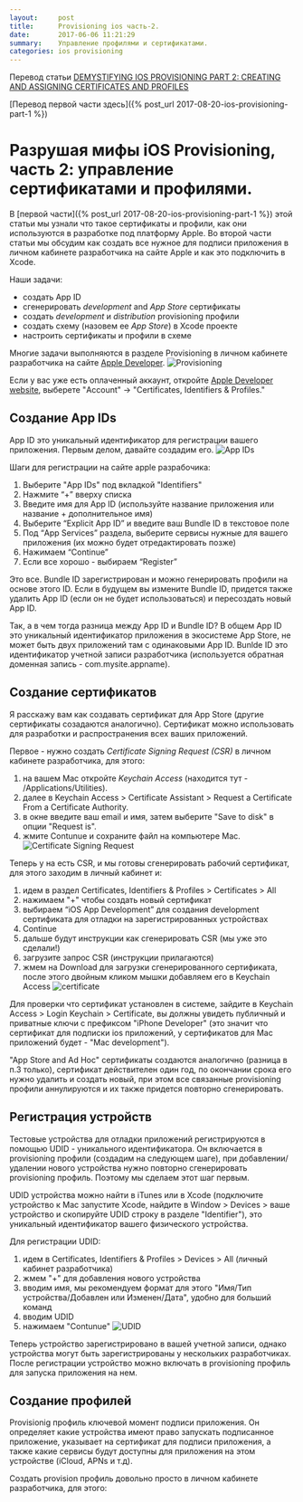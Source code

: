 ```yaml
---
layout:     post
title:      Provisioning ios часть-2.
date:       2017-06-06 11:21:29
summary:    Управление профилями и сертификатами.
categories: ios provisioning
---
```


Перевод статьи [DEMYSTIFYING IOS PROVISIONING PART 2: CREATING AND ASSIGNING CERTIFICATES AND PROFILES](http://martiancraft.com/blog/2017/07/demystifying-provisioning-part2/)

[Перевод первой части здесь]({% post_url 2017-08-20-ios-provisioning-part-1 %})

Разрушая мифы iOS Provisioning, часть 2: управление сертификатами и профилями.
==================

В [первой части]({% post_url 2017-08-20-ios-provisioning-part-1 %}) этой статьи мы узнали что такое сертификаты и профили, как они используются в разработке под платформу Apple. Во второй части статьи мы обсудим как создать все нужное для подписи приложения в личном кабинете разработчика на сайте Apple и как это подключить в Xcode.

Наши задачи:

* создать App ID
* сгенерировать *development* and *App Store* сертификаты
* создать *development* и *distribution* provisioning профили
* создать схему (назовем ее *App Store*) в Xcode проекте
* настроить сертификаты и профили в схеме

Многие задачи выполняются в разделе Provisioning в личном кабинете разработчика на сайте [Apple Developer](http://developer.apple.com).
![Provisioning](/images/2017-08-15-ios-provisioning-part-2/1.png)

Если у вас уже есть оплаченный аккаунт, откройте [Apple Developer website](http://developer.apple.com), выберете "Account" -> "Certificates, Identifiers & Profiles."

## Создание App IDs
App ID это уникальный идентификатор для регистрации вашего приложения. Первым делом, давайте создадим его.
![App IDs](/images/2017-08-15-ios-provisioning-part-2/2.png)

Шаги для регистрации на сайте apple разрабочика:
1. Выберите "App IDs" под вкладкой "Identifiers" 
2. Нажмите “+” вверху списка
3. Введите имя для App ID (используйте название приложения или название + дополнительное имя)
4. Выберите “Explicit App ID” и введите ваш Bundle ID в текстовое поле
5. Под “App Services” раздела, выберите сервисы нужные для вашего приложения (их можно будет отредактировать позже)
6. Нажимаем “Continue”
7. Если все хорошо - выбираем “Register”

Это все. Bundle ID зарегистрирован и можно генерировать профили на основе этого ID. Если в будущем вы измените Bundle ID, придется также удалить App ID (если он не будет использоваться) и пересоздать новый App ID.

Так, а в чем тогда разница между App ID и Bundle ID? В общем App ID это уникальный идентификатор приложения в экосистеме App Store, не может быть двух приложений там с одинаковыми App ID. Bunlde ID это идентификатор учетной записи разработчика (используется обратная доменная запись - com.mysite.appname).

## Создание сертификатов
Я расскажу вам как создавать сертификат для App Store (другие сертификаты созадаются аналогично). Сертификат можно использовать для разработки и распространения всех ваших приложений.

Первое - нужно создать *Certificate Signing Request (CSR)* в личном кабинете разработчика, для этого:

1. на вашем Mac откройте *Keychain Access* (находится тут - /Applications/Utilities).
2. далее в Keychain Access > Certificate Assistant > Request a Certificate From a Certificate Authority.
3. в окне введите ваш email и имя, затем выберите "Save to disk" в опции "Request is".
4. жмите Contunue и сохраните файл на компьютере Mac.
![Certificate Signing Request](/images/2017-08-15-ios-provisioning-part-2/3.png)

Теперь у на есть CSR, и мы готовы сгенерировать рабочий сертификат, для этого заходим в личный кабинет и:
1. идем в раздел Certificates, Identifiers & Profiles > Certificates > All
2. нажимаем "+" чтобы создать новый сертификат
3. выбираем “iOS App Development” для создания development сертификата для отладки на зарегистрированных устройствах
4. Continue
5. дальше будут инструкции как сгенерировать CSR (мы уже это сделали!)
6. загрузите запрос CSR (инструкции прилагаются)
7. жмем на Download для загрузки сгенерированного сертификата, после этого двойным кликом мышки добавляем его в Keychain Access
![certificate](/images/2017-08-15-ios-provisioning-part-2/4.png) 

Для проверки что сертификат установлен в системе, зайдите в Keychain Access > Login Keychain > Certificate, вы должны увидеть публичный и приватные ключи с префиксом "iPhone Developer" (это значит что сертификат для подписки ios приложений, у сертификатов для Mac приложений будет - "Mac development").

"App Store and Ad Hoc" сертификаты создаются аналогично (разница в п.3 только), сертификат действителен один год, по окончании срока его нужно удалить и создать новый, при этом все связанные provisioning профили аннулируются и их также придется повторно сгенерировать.

## Регистрация устройств
Тестовые устройства для отладки приложений регистрируются в помощью UDID - уникального идентификатора. Он включается в provisioning профили (создадим на следующем шаге), при добавлении/удалении нового устройства нужно повторно сгенерировать provisioning профиль. Поэтому мы сделаем этот шаг первым.

UDID устройства можно найти в iTunes или в Xcode (подключите устройство к Mac запустите Xcode, найдите в  Window > Devices > ваше устройство и скопируйте UDID строку в разделе "Identifier"), это уникальный идентификатор вашего физического устройства.

Для регистрации UDID:
1. идем в Certificates, Identifiers & Profiles > Devices > All (личный кабинет разработчика)
2. жмем "+" для добавления нового устройства
3. вводим имя, мы рекомендуем формат для этого "Имя/Тип устройства/Добавлен или Изменен/Дата", удобно для больший команд
4. вводим UDID
5. нажимаем "Contunue"
![UDID](/images/2017-08-15-ios-provisioning-part-2/5.png) 

Теперь устройство зарегистрировано в вашей учетной записи, однако устройства могут быть зарегистрированы у нескольких разработчиках. После регистрации устройство можно включать в provisioning профиль для запуска приложения на нем.

## Создание профилей
Provisionig профиль ключевой момент подписи приложения. Он определяет какие устройства имеют право запускать подписанное приложение, указывает на сертификат для подписи приложения, а также какие сервисы будут доступны для приложения на этом устройстве (iCloud, APNs и т.д).

Создать provision профиль довольно просто в личном кабинете разработчика, для этого:





